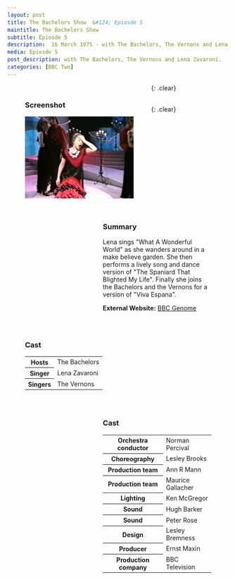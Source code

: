 ```yaml
---
layout: post
title: The Bachelors Show  &#124; Epiosde 5
maintitle: The Bachelors Show
subtitle: Epiosde 5
description:  16 March 1975 - with The Bachelors, The Vernons and Lena Zavaroni.
media: Epiosde 5
post_description: with The Bachelors, The Vernons and Lena Zavaroni.
categories: [BBC Two]
---
```


<figure class="fig1">
<figcaption>
<h3 id="screenshot">Screenshot</h3>
</figcaption>
<img src="/assets/images/BBC/The-Bachelors-Show-05.jpg" class="full-width">
</figure>

<figure class="fig2">
<figcaption>
<h3 id="summary">Summary</h3>
<p>Lena sings "What A Wonderful World" as she wanders around in a make believe garden. She then performs a lively song and dance version of "The Spaniard That Blighted My Life". Finally she joins the Bachelors and the Vernons for a version of "Viva Espana".</p>
<p><strong>External Website:</strong> <a href="https://genome.ch.bbc.co.uk/schedules/bbctwo/england/1975-03-16#at-20.15">BBC Genome</a></p>
</figcaption>
</figure>

{: .clear}

<figure class="fig1">
<figcaption>
<h3 id="cast">Cast</h3>
<table>
<tr><th>Hosts</th><td>The Bachelors</td></tr>
<tr><th>Singer</th><td>Lena Zavaroni</td></tr>
<tr><th>Singers</th><td>The Vernons</td></tr>
</table>
</figcaption>
</figure>

<figure class="fig2">
<figcaption>
<h3 id="cast">Cast</h3>
<table>
<tr><th>Orchestra conductor</th><td>Norman Percival</td></tr>
<tr><th>Choreography</th><td>Lesley Brooks</td></tr>
<tr><th>Production team</th><td>Ann R Mann</td></tr>
<tr><th>Production team</th><td>Maurice Gallacher</td></tr>
<tr><th>Lighting</th><td>Ken McGregor</td></tr>
<tr><th>Sound</th><td>Hugh Barker</td></tr>
<tr><th>Sound</th><td>Peter Rose</td></tr>
<tr><th>Design</th><td>Lesley Bremness</td></tr>
<tr><th>Producer</th><td>Ernst Maxin</td></tr>
<tr><th>Production company</th><td>BBC Television</td></tr>
</table>
</figcaption>
</figure>

<br />{: .clear}

<style>
.fig1 {float:left; width:49%;}

.fig2 {float:right; width:49%;}

figcaption {float:left; width:100%;}

@media only screen and (max-width: 700px) {
.fig1, .fig2 {float:left; width:100%;}
figcaption {float:left; width:100%; margin-bottom: 10px;}
}
</style>

